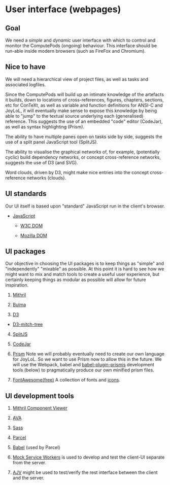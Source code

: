 # User interface (webpages)

<!-- toc -->

## Goal

We need a *simple* and *dynamic* user interface with which to control and
monitor the ComputePods (ongoing) behaviour. This interface should be
run-able inside modern browsers (such as FireFox and Chromium).

## Nice to have

We will need a hierarchical view of project files, as well as tasks and
associated logfiles.

Since the ComputePods will build up an intimate knowledge of the artefacts
it builds, down to locations of cross-references, figures, chapters,
sections, etc for ConTeXt, as well as variable and function definitions
for ANSI-C and JoyLoL, it will eventually make sense to expose this
knowledge by being able to "jump" to the textual source underlying each
(generalised) reference. This suggests the use of an embedded "code"
editor (CodeJar), as well as syntax highlighting (Prism).

The ability to have multiple panes open on tasks side by side, suggests
the use of a split panel JavaScript tool (SplitJS).

The ability to visualise the graphical networks of, for example,
(potentially cyclic) build dependency networks, or concept cross-reference
networks, suggests the use of D3 (and SVG).

Word clouds, driven by D3, might make nice entries into the concept
cross-reference networks (clouds).

## UI standards

Our UI itself is based upon "standard" JavaScript run in the client's
browser.

- [JavaScript](https://developer.mozilla.org/en-US/docs/Web/JavaScript/Guide)

  - [W3C DOM](https://www.w3.org/TR/DOM-Level-2-HTML/)

  - [Mozilla DOM](https://developer.mozilla.org/en-US/docs/Web/API/Document_Object_Model)

## UI packages

Our objective in choosing the UI packages is to keep things as "simple"
and "independently" "mixable" as possible. At this point it is hard to see
how we might want to mix and match tools to create a useful user
experience, but certainly keeping things as modular as possible will allow
for future inspiration.

1. [Mithril](https://mithril.js.org/)

2. [Bulma](https://bulma.io/documentation/)

3. [D3](https://d3js.org/)

  - [D3-mitch-tree](https://github.com/deltoss/d3-mitch-tree)

4. [SplitJS](https://github.com/nathancahill/split/tree/master/packages/splitjs)

5. [CodeJar](https://medv.io/codejar/)

6. [Prism](https://prismjs.com/) Note we will probably eventually need to
   create our own language for JoyLoL. So we want to use Prism now to
   allow this in the future. We will use the Webpack, babel and
   [babel-plugin-prismjs](https://github.com/mAAdhaTTah/babel-plugin-prismjs)
   development tools (below) to pragmatically produce our own minified
   prism files.

7. [FontAwesome(free)](https://github.com/FortAwesome/Font-Awesome) A
   collection of fonts and [icons](https://fontawesome.com/icons).

## UI development tools

1. [Mithril Component Viewer](../mcv)

2. [AVA](https://github.com/avajs/ava)

3. [Sass](https://sass-lang.com/)

4. [Parcel](https://v2.parceljs.org/)

5. [Babel](https://babeljs.io/) (used by Parcel)

6. [Mock Service Workers](https://mswjs.io/) is used to develop and test
   the client-UI separate from the server.

7. [AJV](https://ajv.js.org/) might be used to test/verify the rest
   interface between the client and the server.
